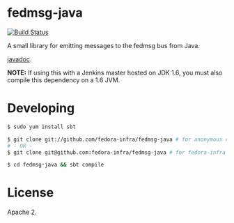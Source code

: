 # fedmsg-java

[![Build Status](https://travis-ci.org/fedora-infra/fedmsg-java.png)](https://travis-ci.org/fedora-infra/fedmsg-java)

A small library for emitting messages to the fedmsg bus from Java.

[javadoc](http://fedora-infra.github.io/fedmsg-java/).

**NOTE:**
If using this with a Jenkins master hosted on JDK 1.6, you must also compile
this dependency on a 1.6 JVM.

# Developing

```bash
$ sudo yum install sbt

$ git clone git://github.com/fedora-infra/fedmsg-java # for anonymous clone
# - OR -
$ git clone git@github.com:fedora-infra/fedmsg-java # for fedora-infra members

$ cd fedmsg-java && sbt compile
```

# License

Apache 2.
